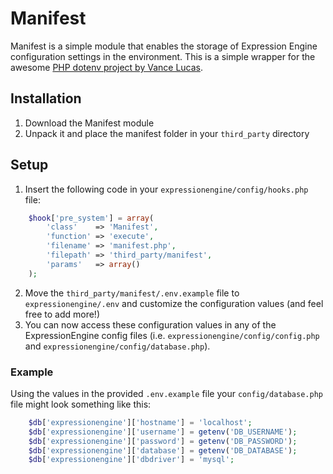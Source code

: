 # Manifest

Manifest is a simple module that enables the storage of Expression Engine configuration settings in the environment.  This is a simple wrapper for the awesome [PHP dotenv project by Vance Lucas](https://github.com/vlucas/phpdotenv).

## Installation

1. Download the Manifest module
2. Unpack it and place the manifest folder in your `third_party` directory

## Setup

1. Insert the following code in your `expressionengine/config/hooks.php` file:
```php
	$hook['pre_system'] = array(
		'class'    => 'Manifest',
		'function' => 'execute',
		'filename' => 'manifest.php',
		'filepath' => 'third_party/manifest',
		'params'   => array()
	);
```
2. Move the `third_party/manifest/.env.example` file to `expressionengine/.env` and customize the configuration values (and feel free to add more!)
3. You can now access these configuration values in any of the ExpressionEngine config files (i.e. `expressionengine/config/config.php` and `expressionengine/config/database.php`).

### Example

Using the values in the provided `.env.example` file your `config/database.php` file might look something like this:

```php
	$db['expressionengine']['hostname'] = 'localhost';
	$db['expressionengine']['username'] = getenv('DB_USERNAME');
	$db['expressionengine']['password'] = getenv('DB_PASSWORD');
	$db['expressionengine']['database'] = getenv('DB_DATABASE');
	$db['expressionengine']['dbdriver'] = 'mysql';
```